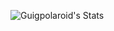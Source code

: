 ![Guigpolaroid's Stats](https://github-readme-stats.vercel.app/api?username=Guigpolaroid&theme=vue-dark&show_icons=true&hide_border=true&count_private=true)
